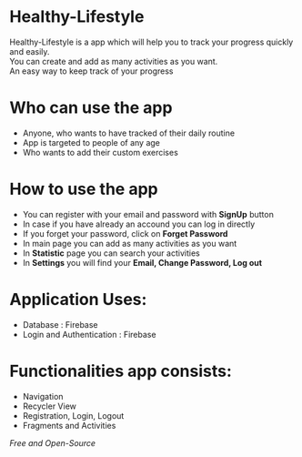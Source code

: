 # Healthy-Lifestyle
Healthy-Lifestyle is a app which will help you to track your progress quickly and easily.<br />
You can create and add as many activities as you want. <br />
An easy way to keep track of your progress

# Who can use the app
* Anyone, who wants to have tracked of their daily routine
* App is targeted to people of any age
* Who wants to add their custom exercises
 
# How to use the app
* You can register with your email and password with **SignUp** button
* In case if you have already an accound you can log in directly
* If you forget your password, click on **Forget Password**
* In main page you can add as many activities as you want
* In **Statistic** page you can search your activities
* In **Settings** you will find your **Email, Change Password, Log out**


# Application Uses:
* Database : Firebase
* Login and Authentication : Firebase

# Functionalities app consists:
* Navigation 
* Recycler View
* Registration, Login, Logout
* Fragments and Activities

*Free and Open-Source*

